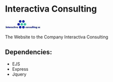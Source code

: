 # Interactiva Consulting
![Interactiva Logo](/Assets/img/Logo.jpg)

The Website to the Company Interactiva Consulting

## Dependencies:
* EJS
* Express
* Jquery
